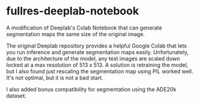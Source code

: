 # fullres-deeplab-notebook
A modification of Deeplab's Colab Notebook that can generate segmentation maps the same size of the original image.

The original Deeplab repository provides a helpful Google Colab that lets you run inference and generate segmentation maps easily. Unfortunately, due to the architecture of the model, any test images are scaled down locked at a max resolution of 513 x 513. A solution is retraining the model, but I also found just rescaling the segmentation map using PIL worked well. It's not optimal, but it is not a bad start. 

I also added bonus compatibility for segmentation using the ADE20k dataset.
